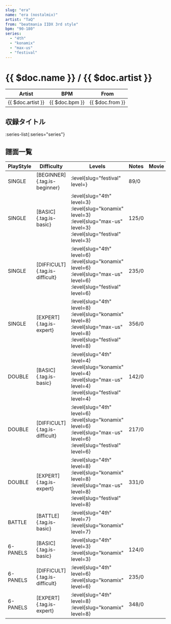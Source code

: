 ```yaml
---
slug: "era"
name: "era (nostalmix)"
artist: "TaQ"
from: "beatmania IIDX 3rd style"
bpm: "90-180"
series:
  - "4th"
  - "konamix"
  - "max-us"
  - "festival"
---
```


# {{ $doc.name }} / {{ $doc.artist }}

|Artist|BPM|From|
|------|---|----|
|{{ $doc.artist }}|{{ $doc.bpm }}|{{ $doc.from }}|

## 収録タイトル

:series-list{:series="series"}

## 譜面一覧

|PlayStyle|Difficulty|Levels|Notes|Movie|
|---------|----------|------|-----|-----|
|SINGLE|[BEGINNER]{.tag.is-beginner}|:level{slug="festival" level=}|89/0||
|SINGLE|[BASIC]{.tag.is-basic}|:level{slug="4th" level=3} :level{slug="konamix" level=3} :level{slug="max-us" level=3} :level{slug="festival" level=3}|125/0||
|SINGLE|[DIFFICULT]{.tag.is-difficult}|:level{slug="4th" level=6} :level{slug="konamix" level=6} :level{slug="max-us" level=6} :level{slug="festival" level=6}|235/0||
|SINGLE|[EXPERT]{.tag.is-expert}|:level{slug="4th" level=8} :level{slug="konamix" level=8} :level{slug="max-us" level=8} :level{slug="festival" level=8}|356/0||
|DOUBLE|[BASIC]{.tag.is-basic}|:level{slug="4th" level=4} :level{slug="konamix" level=4} :level{slug="max-us" level=4} :level{slug="festival" level=4}|142/0||
|DOUBLE|[DIFFICULT]{.tag.is-difficult}|:level{slug="4th" level=6} :level{slug="konamix" level=6} :level{slug="max-us" level=6} :level{slug="festival" level=6}|217/0||
|DOUBLE|[EXPERT]{.tag.is-expert}|:level{slug="4th" level=8} :level{slug="konamix" level=8} :level{slug="max-us" level=8} :level{slug="festival" level=8}|331/0||
|BATTLE|[BATTLE]{.tag.is-basic}|:level{slug="4th" level=7} :level{slug="konamix" level=7}|||
|6-PANELS|[BASIC]{.tag.is-basic}|:level{slug="4th" level=3} :level{slug="konamix" level=3}|124/0||
|6-PANELS|[DIFFICULT]{.tag.is-difficult}|:level{slug="4th" level=6} :level{slug="konamix" level=6}|235/0||
|6-PANELS|[EXPERT]{.tag.is-expert}|:level{slug="4th" level=8} :level{slug="konamix" level=8}|348/0||
